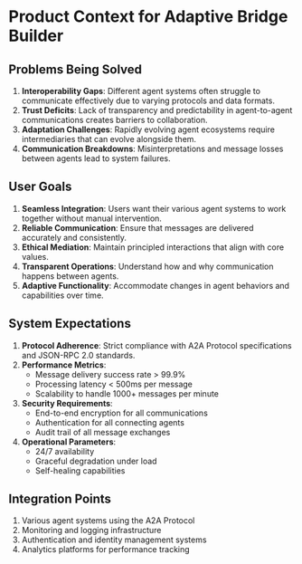 # Product Context for Adaptive Bridge Builder

## Problems Being Solved
1. **Interoperability Gaps**: Different agent systems often struggle to communicate effectively due to varying protocols and data formats.
2. **Trust Deficits**: Lack of transparency and predictability in agent-to-agent communications creates barriers to collaboration.
3. **Adaptation Challenges**: Rapidly evolving agent ecosystems require intermediaries that can evolve alongside them.
4. **Communication Breakdowns**: Misinterpretations and message losses between agents lead to system failures.

## User Goals
1. **Seamless Integration**: Users want their various agent systems to work together without manual intervention.
2. **Reliable Communication**: Ensure that messages are delivered accurately and consistently.
3. **Ethical Mediation**: Maintain principled interactions that align with core values.
4. **Transparent Operations**: Understand how and why communication happens between agents.
5. **Adaptive Functionality**: Accommodate changes in agent behaviors and capabilities over time.

## System Expectations
1. **Protocol Adherence**: Strict compliance with A2A Protocol specifications and JSON-RPC 2.0 standards.
2. **Performance Metrics**:
   - Message delivery success rate > 99.9%
   - Processing latency < 500ms per message
   - Scalability to handle 1000+ messages per minute
3. **Security Requirements**:
   - End-to-end encryption for all communications
   - Authentication for all connecting agents
   - Audit trail of all message exchanges
4. **Operational Parameters**:
   - 24/7 availability
   - Graceful degradation under load
   - Self-healing capabilities

## Integration Points
1. Various agent systems using the A2A Protocol
2. Monitoring and logging infrastructure
3. Authentication and identity management systems
4. Analytics platforms for performance tracking
